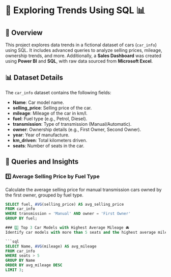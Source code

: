 # 🚗 Exploring Trends Using SQL 📊

## 📖 Overview
This project explores data trends in a fictional dataset of cars (`car_info`) using SQL. It includes advanced queries to analyze selling prices, mileage, ownership trends, and more. Additionally, a **Sales Dashboard** was created using **Power BI** and **SQL**, with raw data sourced from **Microsoft Excel**.

## 📊 Dataset Details
The `car_info` dataset contains the following fields:
- **Name**: Car model name.
- **selling_price**: Selling price of the car.
- **mileage**: Mileage of the car in km/l.
- **fuel**: Fuel type (e.g., Petrol, Diesel).
- **transmission**: Type of transmission (Manual/Automatic).
- **owner**: Ownership details (e.g., First Owner, Second Owner).
- **year**: Year of manufacture.
- **km_driven**: Total kilometers driven.
- **seats**: Number of seats in the car.

## 🚀 Queries and Insights
### 1️⃣ **Average Selling Price by Fuel Type**  
Calculate the average selling price for manual transmission cars owned by the first owner, grouped by fuel type.
```sql
SELECT fuel, AVG(selling_price) AS avg_selling_price
FROM car_info
WHERE transmission = 'Manual' AND owner = 'First Owner'
GROUP BY fuel;

### 2️⃣ Top 3 Car Models with Highest Average Mileage 🚘  
Identify car models with more than 5 seats and the highest average mileage.  

```sql
SELECT Name, AVG(mileage) AS avg_mileage
FROM car_info
WHERE seats > 5
GROUP BY Name
ORDER BY avg_mileage DESC
LIMIT 3;









